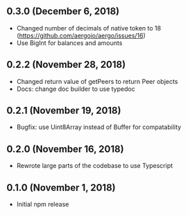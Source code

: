 ## 0.3.0 (December 6, 2018)

- Changed number of decimals of native token to 18 (https://github.com/aergoio/aergo/issues/16)
- Use BigInt for balances and amounts

## 0.2.2 (November 28, 2018)

- Changed return value of getPeers to return Peer objects
- Docs: change doc builder to use typedoc

## 0.2.1 (November 19, 2018)

- Bugfix: use Uint8Array instead of Buffer for compatability

## 0.2.0 (November 16, 2018)

- Rewrote large parts of the codebase to use Typescript

## 0.1.0 (November 1, 2018)

- Initial npm release